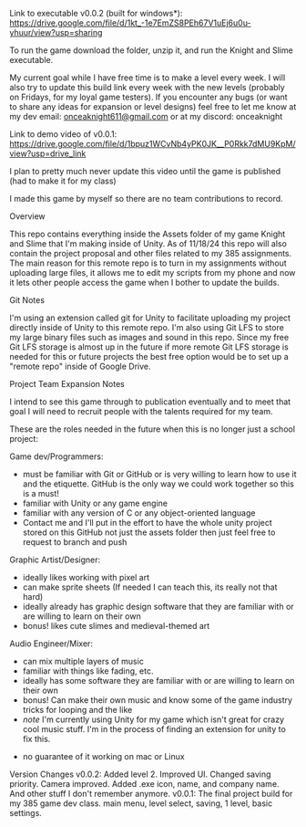 Link to executable v0.0.2 (built for windows*): https://drive.google.com/file/d/1kt_-1e7EmZS8PEh67V1uEj6u0u-yhuur/view?usp=sharing

To run the game download the folder, unzip it, and run the Knight and Slime executable.

My current goal while I have free time is to make a level every week. I will also try to update this build link every week with the new levels (probably on Fridays, for my loyal game testers). If you encounter any bugs (or want to share any ideas for expansion or level designs) feel free to let me know at my dev email: onceaknight611@gmail.com or at my discord: onceaknight

Link to demo video of v0.0.1: https://drive.google.com/file/d/1bpuz1WCvNb4yPK0JK__P0Rkk7dMU9KpM/view?usp=drive_link

I plan to pretty much never update this video until the game is published (had to make it for my class)

I made this game by myself so there are no team contributions to record.

Overview

This repo contains everything inside the Assets folder of my game Knight and Slime that I'm making inside of Unity. 
As of 11/18/24 this repo will also contain the project proposal and other files related to my 385 assignments.
The main reason for this remote repo is to turn in my assignments without uploading large files, it allows me to edit my scripts from my phone and now it lets other people access the game when I bother to update the builds.

Git Notes

I'm using an extension called git for Unity to facilitate uploading my project directly inside of Unity to this remote repo.
I'm also using Git LFS to store my large binary files such as images and sound in this repo. 
Since my free Git LFS storage is almost up in the future if more remote Git LFS storage is needed for this or future projects the best free option would be to set up a "remote repo" inside of Google Drive.

Project Team Expansion Notes

I intend to see this game through to publication eventually and to meet that goal I will need to recruit people with the talents required for my team.

These are the roles needed in the future when this is no longer just a school project:

Game dev/Programmers:
- must be familiar with Git or GitHub or is very willing to learn how to use it and the etiquette. GitHub is the only way we could work together so this is a must!
- familiar with Unity or any game engine
- familiar with any version of C or any object-oriented language
- Contact me and I'll put in the effort to have the whole unity project stored on this GitHub not just the assets folder then just feel free to request to branch and push

Graphic Artist/Designer: 
- ideally likes working with pixel art
- can make sprite sheets (If needed I can teach this, its really not that hard)
- ideally already has graphic design software that they are familiar with or are willing to learn on their own
- bonus! likes cute slimes and medieval-themed art

Audio Engineer/Mixer:
- can mix multiple layers of music
- familiar with things like fading, etc.
- ideally has some software they are familiar with or are willing to learn on their own
- bonus! Can make their own music and know some of the game industry tricks for looping and the like
- *note* I'm currently using Unity for my game which isn't great for crazy cool music stuff. I'm in the process of finding an extension for unity to fix this.

* no guarantee of it working on mac or Linux

Version Changes
v0.0.2: Added level 2. Improved UI. Changed saving priority. Camera improved. Added .exe icon, name, and company name. And other stuff I don't remember anymore.
v0.0.1: The final project build for my 385 game dev class. main menu, level select, saving, 1 level, basic settings.
